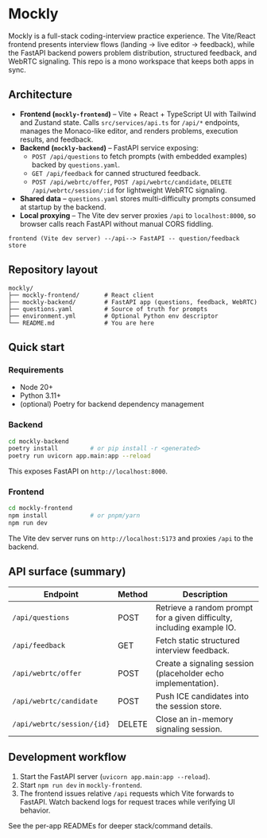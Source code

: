 # Mockly

Mockly is a full-stack coding-interview practice experience. The Vite/React frontend presents interview flows (landing → live editor → feedback), while the FastAPI backend powers problem distribution, structured feedback, and WebRTC signaling. This repo is a mono workspace that keeps both apps in sync.

## Architecture

- **Frontend (`mockly-frontend`)** – Vite + React + TypeScript UI with Tailwind and Zustand state. Calls `src/services/api.ts` for `/api/*` endpoints, manages the Monaco-like editor, and renders problems, execution results, and feedback.
- **Backend (`mockly-backend`)** – FastAPI service exposing:
  - `POST /api/questions` to fetch prompts (with embedded examples) backed by `questions.yaml`.
  - `GET /api/feedback` for canned structured feedback.
  - `POST /api/webrtc/offer`, `POST /api/webrtc/candidate`, `DELETE /api/webrtc/session/:id` for lightweight WebRTC signaling.
- **Shared data** – `questions.yaml` stores multi-difficulty prompts consumed at startup by the backend.
- **Local proxying** – The Vite dev server proxies `/api` to `localhost:8000`, so browser calls reach FastAPI without manual CORS fiddling.

```
frontend (Vite dev server) --/api--> FastAPI -- question/feedback store
```

## Repository layout

```
mockly/
├── mockly-frontend/       # React client
├── mockly-backend/        # FastAPI app (questions, feedback, WebRTC)
├── questions.yaml         # Source of truth for prompts
├── environment.yml        # Optional Python env descriptor
└── README.md              # You are here
```

## Quick start

### Requirements
- Node 20+
- Python 3.11+
- (optional) Poetry for backend dependency management

### Backend
```bash
cd mockly-backend
poetry install         # or pip install -r <generated>
poetry run uvicorn app.main:app --reload
```
This exposes FastAPI on `http://localhost:8000`.

### Frontend
```bash
cd mockly-frontend
npm install            # or pnpm/yarn
npm run dev
```
The Vite dev server runs on `http://localhost:5173` and proxies `/api` to the backend.

## API surface (summary)
| Endpoint | Method | Description |
|----------|--------|-------------|
| `/api/questions` | POST | Retrieve a random prompt for a given difficulty, including example IO. |
| `/api/feedback` | GET | Fetch static structured interview feedback. |
| `/api/webrtc/offer` | POST | Create a signaling session (placeholder echo implementation). |
| `/api/webrtc/candidate` | POST | Push ICE candidates into the session store. |
| `/api/webrtc/session/{id}` | DELETE | Close an in-memory signaling session. |

## Development workflow
1. Start the FastAPI server (`uvicorn app.main:app --reload`).
2. Start `npm run dev` in `mockly-frontend`.
3. The frontend issues relative `/api` requests which Vite forwards to FastAPI. Watch backend logs for request traces while verifying UI behavior.

See the per-app READMEs for deeper stack/command details.
